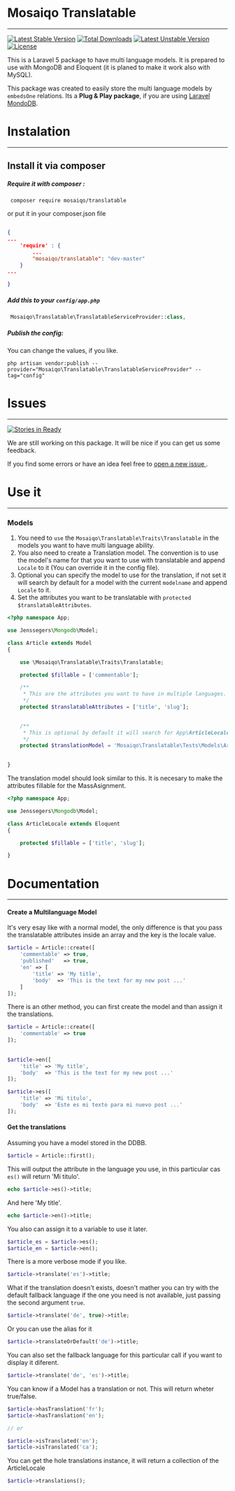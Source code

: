 
# Mosaiqo Translatable
----------------------------------------------

[![Latest Stable Version](https://poser.pugx.org/mosaiqo/translatable/v/stable)](https://packagist.org/packages/mosaiqo/translatable)
[![Total Downloads](https://poser.pugx.org/mosaiqo/translatable/downloads)](https://packagist.org/packages/mosaiqo/translatable)
[![Latest Unstable Version](https://poser.pugx.org/mosaiqo/translatable/v/unstable)](https://packagist.org/packages/mosaiqo/translatable)
[![License](https://poser.pugx.org/mosaiqo/translatable/license)](https://packagist.org/packages/mosaiqo/translatable)


This is a Laravel 5 package to have multi language models.
It is prepared to use with MongoDB and Eloquent (it is planed to make it work also with MySQL).

This package was created to easily store the multi language models by `embedsOne` relations.
Its a **Plug & Play package**, if you are using [Laravel MondoDB](https://github.com/jenssegers/laravel-mongodb).




# Instalation
----------------------------------------------

## Install it via composer


##### Require it with composer :

```shell
 composer require mosaiqo/translatable
```

or put it in your composer.json file


```json

{
...
	'require' : {
		...
		"mosaiqo/translatable": "dev-master"
	}
...

}
```



##### Add this to your `config/app.php`

```php
 Mosaiqo\Translatable\TranslatableServiceProvider::class,
```

##### Publish the config:
You can change the values, if you like.


```shell
php artisan vendor:publish --provider="Mosaiqo\Translatable\TranslatableServiceProvider" --tag="config"
```
# Issues 
----------------------------------------------

[![Stories in Ready](https://badge.waffle.io/mosaiqo/translatable.png?label=ready&title=Ready)](https://waffle.io/mosaiqo/translatable) 

We are still working on this package. It will be nice if you can get us some feedback.

If you find some errors or have an idea feel free to [ open a new issue ](https://github.com/mosaiqo/translatable/issues/new).



# Use it
----------------------------------------------

### Models

1. You need to `use` the `Mosaiqo\Translatable\Traits\Translatable` in the models you want to have multi language ability.
2. You also need to create a Translation model. The convention is to use the model's name for that you want to use with translatable and append `Locale` to it (You can override it in the config file).
3. Optional you can specify the model to use for the translation, if not set it will search by default for a model with the current `modelname` and append `Locale` to it.
4. Set the attributes you want to be translatable with `protected $translatableAttributes`.


```php
<?php namespace App;

use Jenssegers\Mongodb\Model;

class Article extends Model 
{

    use \Mosaiqo\Translatable\Traits\Translatable;

    protected $fillable = ['commentable'];

	/**
	 * This are the attributes you want to have in multiple languages.
	 */
	protected $translatableAttributes = ['title', 'slug'];

	
	/**
	 * This is optional by default it will search for App\ArticleLocale.
	 */ 
	protected $translationModel = 'Mosaiqo\Translatable\Tests\Models\ArticleLocale'; 
	

}
```

The translation model should look similar to this.
It is necesary to make the attributes fillable for the MassAsignment.

```php
<?php namespace App;

use Jenssegers\Mongodb\Model;

class ArticleLocale extends Eloquent 
{

    protected $fillable = ['title', 'slug'];

}
```



# Documentation
----------------------------------------------
#### Create a Multilanguage Model

It's very esay like with a normal model, the only difference is that you pass 
the translatable attributes inside an array and the key is the locale value.

```php
$article = Article::create([
	'commentable' => true,
	'published'   => true,
	'en' => [
		'title' => 'My title',
		'body'  => 'This is the text for my new post ...'
	]
]);
```

There is an other method, you can first create the model and than assign it the 
translations.

```php
$article = Article::create([
	'commentable' => true
]);
	
	
$article->en([
	'title' => 'My title',
	'body'  => 'This is the text for my new post ...'
]);

$article->es([
	'title' => 'Mi titulo',
	'body'  => 'Este es mi texto para mi nuevo post ...'
]);	
```

#### Get the translations
Assuming you have a model stored in the DDBB.

```php
$article = Article::first();
```
This will output the attribute in the language you use, in this particular cas `es()` will return 'Mi titulo'.

```php
echo $article->es()->title; 
```
And here 'My title'.

```php
echo $article->en()->title; 	
```

You also can assign it to a variable to use it later.

```php
$article_es = $article->es();
$article_en = $article->en();
```
	
There is a more verbose mode if you like.	
	
```php
$article->translate('es')->title;	
```
What if the translation doesn't exists, doesn't mather you can try with the default fallback language if the one you need is not available, just passing the second argument `true`.

```php
$article->translate('de', true)->title;
```
Or you can use the alias for it

```php
$article->translateOrDefault('de')->title;
```	
	
You can also set the fallback language for this particular call if you want to display it diferent.

```php
$article->translate('de', 'es')->title;
```

You can know if a Model has a translation or not. This will return wheter true/false.

```php
$article->hasTranslation('fr');
$article->hasTranslation('en');

// or

$article->isTranslated('en');
$article->isTranslated('ca');
```

You can get the hole translations instance, it will return a collection of the ArticleLocale

```php
$article->translations();
```






















